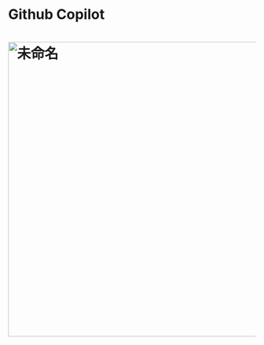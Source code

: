 # Github Copilot <h1> <img width="600" alt="未命名" src="https://github.com/user-attachments/assets/18c31e94-e8c6-489a-afc8-45c16ee62b2e" />
